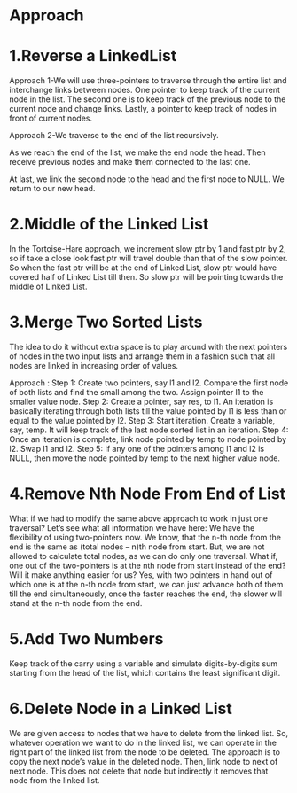 # Approach


# 1.Reverse a LinkedList
Approach 1-We will use three-pointers to traverse through the entire list and interchange links between nodes. One pointer to keep track of the current node in the list. The second one is to keep track of the previous node to the current node and change links. Lastly, a pointer to keep track of nodes in front of current nodes.

Approach 2-We traverse to the end of the list recursively.

As we reach the end of the list, we make the end node the head. Then receive previous nodes and make them connected to the last one.

At last, we link the second node to the head and the first node to NULL. We return to our new head.

# 2.Middle of the Linked List
In the Tortoise-Hare approach, we increment slow ptr by 1 and fast ptr by 2, so if take a close look fast ptr will travel double than that of the slow pointer. So when the fast ptr will be at the end of Linked List, slow ptr would have covered half of Linked List till then. So slow ptr will be pointing towards the middle of Linked List.

# 3.Merge Two Sorted Lists
The idea to do it without extra space is to play around with the next pointers of nodes in the two input lists and arrange them in a fashion such that all nodes are linked in increasing order of values.

Approach :
Step 1: Create two pointers, say l1 and l2. Compare the first node of both lists and find the small among the two. Assign pointer l1 to the smaller value node.
Step 2: Create a pointer, say res, to l1. An iteration is basically iterating through both lists till the value pointed by l1 is less than or equal to the value pointed by l2.
Step 3: Start iteration. Create a variable, say, temp. It will keep track of the last node sorted list in an iteration.
Step 4: Once an iteration is complete, link node pointed by temp to node pointed by l2. Swap l1 and l2.
Step 5: If any one of the pointers among l1 and l2 is NULL, then move the node pointed by temp to the next higher value node.

# 4.Remove Nth Node From End of List
What if we had to modify the same above approach to work in just one traversal? Let’s see what all information we have here:
We have the flexibility of using two-pointers now.
We know, that the n-th node from the end is the same as (total nodes – n)th node from start.
But, we are not allowed to calculate total nodes, as we can do only one traversal.
What if, one out of the two-pointers is at the nth node from start instead of the end? Will it make anything easier for us?
Yes, with two pointers in hand out of which one is at the n-th node from start, we can just advance both of them till the end simultaneously, once the faster reaches the end, the slower will stand at the n-th node from the end.

# 5.Add Two Numbers
Keep track of the carry using a variable and simulate digits-by-digits sum starting from the head of the list, which contains the least significant digit.

# 6.Delete Node in a Linked List
We are given access to nodes that we have to delete from the linked list. So, whatever operation we want to do in the linked list, we can operate in the right part of the linked list from the node to be deleted. 
The approach is to copy the next node’s value in the deleted node. Then, link node to next of next node. This does not delete that node but indirectly it removes that node from the linked list.
